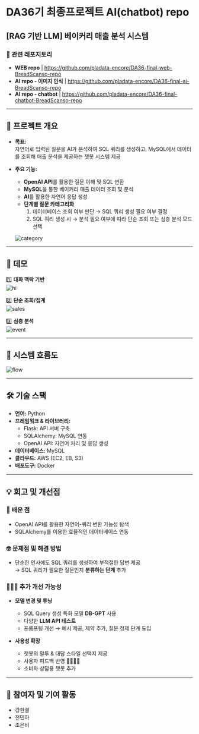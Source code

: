 # DA36기 최종프로젝트 AI(chatbot) repo
## [RAG 기반 LLM] 베이커리 매출 분석 시스템

### 📂 관련 레포지토리
- **WEB repo** | https://github.com/pladata-encore/DA36-final-web-BreadScanso-repo
- **AI repo - 이미지 인식** | https://github.com/pladata-encore/DA36-final-ai-BreadScanso-repo
- **AI repo - chatbot** | https://github.com/pladata-encore/DA36-final-chatbot-BreadScanso-repo

---

## 📌 프로젝트 개요
- **목표:**  
  자연어로 입력된 질문을 AI가 분석하여 SQL 쿼리를 생성하고, MySQL에서 데이터를 조회해 매출 분석을 제공하는 챗봇 시스템 제공  

- **주요 기능:**  
  - **OpenAI API**를 활용한 질문 이해 및 SQL 변환  
  - **MySQL**을 통한 베이커리 매출 데이터 조회 및 분석  
  - **AI**를 활용한 자연어 응답 생성  
  - **단계별 질문 카테고리화**  
    1. 데이터베이스 조회 여부 판단 → SQL 쿼리 생성 필요 여부 결정  
    2. SQL 쿼리 생성 시 → 분석 필요 여부에 따라 단순 조회 또는 심층 분석 모드 선택
   
  ![category](https://github.com/user-attachments/assets/b9b6af00-5796-454c-afc6-3627d8b27326)

---

## 📸 데모
1️⃣ **대화 맥락 기반**  
![hi](https://github.com/user-attachments/assets/f37f409f-bbb7-4e2e-803b-7d2a25e5eb12)


2️⃣ **단순 조회/집계**  
![sales](https://github.com/user-attachments/assets/4406d86c-95e1-47c2-9996-77d30afbc8a2)


3️⃣ **심층 분석**  
![event](https://github.com/user-attachments/assets/85b4043b-f9df-42ee-8686-491dbb6ac99f)

---

## 🌊 시스템 흐름도
![flow](https://github.com/user-attachments/assets/e19121f0-cf22-47da-8f98-67b298022ab3)

---

## 🛠 기술 스택
- **언어:** Python  
- **프레임워크 & 라이브러리:**  
  - Flask: API 서버 구축  
  - SQLAlchemy: MySQL 연동  
  - OpenAI API: 자연어 처리 및 응답 생성  
- **데이터베이스:** MySQL  
- **클라우드:** AWS (EC2, EB, S3)  
- **배포도구:** Docker  

---

## 💡 회고 및 개선점
### 🧠 배운 점
- OpenAI API를 활용한 자연어-쿼리 변환 가능성 탐색  
- SQLAlchemy를 이용한 효율적인 데이터베이스 연동  

### 🤓 문제점 및 해결 방법
- 단순한 인사에도 SQL 쿼리를 생성하여 부적절한 답변 제공  
  → SQL 쿼리가 필요한 질문인지 **분류하는 단계** 추가

### 🤷🏻‍♂️ 추가 개선 가능성
- **모델 변경 및 튜닝**  
  - SQL Query 생성 특화 모델 **DB-GPT** 사용  
  - 다양한 **LLM API 테스트**  
  - 프롬프팅 개선 → 예시 제공, 제약 추가, 질문 정제 단계 도입  

- **사용성 확장**  
  - 챗봇의 말투 & 대답 스타일 선택지 제공  
  - 사용자 피드백 반영 👍🏻👎🏻  
  - 소비자 상담용 챗봇 추가  

---

## 👥 참여자 및 기여 활동
- 강한결  
- 전민하  
- 조은비  
